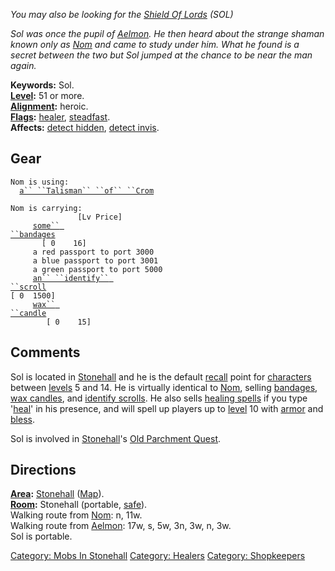   
*You may also be looking for the [Shield Of
Lords](Shield_Of_Lords "wikilink") (SOL)*

*Sol was once the pupil of [Aelmon](Aelmon "wikilink"). He then heard
about the strange shaman known only as [Nom](Nom "wikilink") and came to
study under him. What he found is a secret between the two but Sol
jumped at the chance to be near the man again.*

**Keywords:** Sol.  
**[Level](Level "wikilink"):** 51 or more.  
**[Alignment](Alignment "wikilink"):** heroic.  
**[Flags](:Category:_Mob_Types "wikilink"):**
[healer](:Category:_Healers "wikilink"),
[steadfast](Sentinel_Mobs "wikilink").  
**Affects:** [detect hidden](Detect_Hidden "wikilink"), [detect
invis](Detect_Invis "wikilink").  

## Gear

`Nom is using:`  
<worn around neck>`  `[`a`` ``Talisman`` ``of`` ``Crom`](Talisman_Of_Crom "wikilink")

`Nom is carrying:                                                                     [Lv Price]`  
`     `[`some`` ``bandages`](Some_Bandages "wikilink")`                                                                   [ 0    16]`  
`     a red passport to port 3000`  
`     a blue passport to port 3001`  
`     a green passport to port 5000`  
`     `[`an`` ``identify`` ``scroll`](Identify_Scroll "wikilink")`                                                              [ 0  1500]`  
`     `[`wax`` ``candle`](Wax_Candle "wikilink")`                                                                      [ 0    15]`

## Comments

Sol is located in [Stonehall](:Category:_Stonehall "wikilink") and he is
the default [recall](Recall "wikilink") point for
[characters](:Category:_Characters "wikilink") between
[levels](Level "wikilink") 5 and 14. He is virtually identical to
[Nom](Nom "wikilink"), selling [bandages](Some_Bandages "wikilink"),
[wax candles](Wax_Candle "wikilink"), and [identify
scrolls](Identify_Scroll "wikilink"). He also sells [healing
spells](:Category:_Skills_And_Spells_That_Heal_Characters "wikilink") if
you type '[heal](Heal_(command) "wikilink")' in his presence, and will
spell up players up to [level](Level "wikilink") 10 with
[armor](Armor_(spell) "wikilink") and [bless](Bless "wikilink").

Sol is involved in [Stonehall](:Category:_Stonehall "wikilink")'s [Old
Parchment Quest](Old_Parchment_Quest "wikilink").

## Directions

**[Area](:Category:_Areas "wikilink"):**
[Stonehall](:Category:_Stonehall "wikilink")
([Map](Stonehall_Map "wikilink")).  
**[Room](:Category:_Rooms "wikilink"):** Stonehall (portable,
[safe](Safe_Rooms "wikilink")).  
Walking route from [Nom](Nom "wikilink"): n, 11w.  
Walking route from [Aelmon](Aelmon "wikilink"): 17w, s, 5w, 3n, 3w, n,
3w.  
Sol is portable.  

[Category: Mobs In Stonehall](Category:_Mobs_In_Stonehall "wikilink")
[Category: Healers](Category:_Healers "wikilink") [Category:
Shopkeepers](Category:_Shopkeepers "wikilink")
